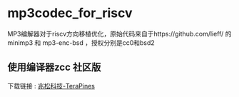 # mp3codec_for_riscv

MP3编解器对于riscv方向移植优化，原始代码来自于https://github.com/lieff/ 的minimp3 和 mp3-enc-bsd ，授权分别是cc0和bsd2


## 使用编译器zcc 社区版

下载链接 : [兆松科技-TeraPines](https://www.terapines.com/products/zcc)
